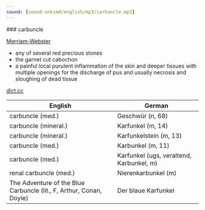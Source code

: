 ```yaml
---
sound: [sound:ankimd/english/mp3/carbuncle.mp3]
---
```


\### carbuncle

[Merriam-Webster](https://www.merriam-webster.com/dictionary/carbuncle)

- any of several red precious stones
- the garnet cut cabochon
- a painful local purulent inflammation of the skin and deeper tissues with multiple openings for the discharge of pus and usually necrosis and sloughing of dead tissue

[dict.cc](https://www.dict.cc/carbuncle)

| English        | German       |
| -------------- | ------------ |
| carbuncle (med.) | Geschwür (n, 68) |
| carbuncle (mineral.) | Karfunkel (m, 14) |
| carbuncle (mineral.) | Karfunkelstein (m, 13) |
| carbuncle (med.) | Karbunkel (m, 11) |
| carbuncle (med.) | Karfunkel (ugs, veraltend, Karbunkel, m) |
| renal carbuncle (med.) | Nierenkarbunkel (m) |
| The Adventure of the Blue Carbuncle (lit., F, Arthur, Conan, Doyle) | Der blaue Karfunkel |
